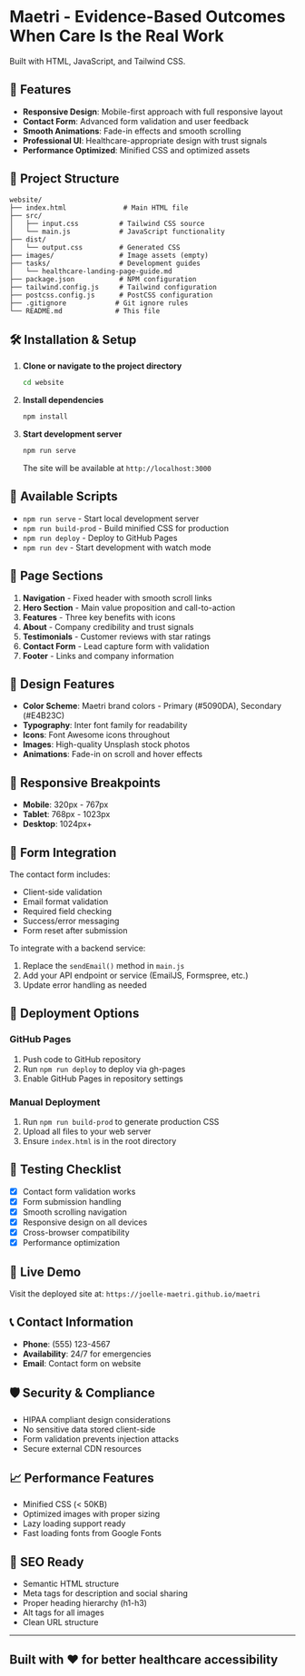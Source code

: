 # Maetri - Evidence-Based Outcomes When Care Is the Real Work

Built with HTML, JavaScript, and Tailwind CSS.

## 🚀 Features

- **Responsive Design**: Mobile-first approach with full responsive layout
- **Contact Form**: Advanced form validation and user feedback
- **Smooth Animations**: Fade-in effects and smooth scrolling
- **Professional UI**: Healthcare-appropriate design with trust signals
- **Performance Optimized**: Minified CSS and optimized assets

## 📁 Project Structure

```text
website/
├── index.html              # Main HTML file
├── src/
│   ├── input.css          # Tailwind CSS source
│   └── main.js            # JavaScript functionality
├── dist/
│   └── output.css         # Generated CSS
├── images/                # Image assets (empty)
├── tasks/                 # Development guides
│   └── healthcare-landing-page-guide.md
├── package.json           # NPM configuration
├── tailwind.config.js     # Tailwind configuration
├── postcss.config.js      # PostCSS configuration
├── .gitignore            # Git ignore rules
└── README.md             # This file
```

## 🛠️ Installation & Setup

1. **Clone or navigate to the project directory**

   ```bash
   cd website
   ```

2. **Install dependencies**

   ```bash
   npm install
   ```

3. **Start development server**

   ```bash
   npm run serve
   ```

   The site will be available at `http://localhost:3000`

## 🎯 Available Scripts

- `npm run serve` - Start local development server
- `npm run build-prod` - Build minified CSS for production
- `npm run deploy` - Deploy to GitHub Pages
- `npm run dev` - Start development with watch mode

## 📝 Page Sections

1. **Navigation** - Fixed header with smooth scroll links
2. **Hero Section** - Main value proposition and call-to-action
3. **Features** - Three key benefits with icons
4. **About** - Company credibility and trust signals  
5. **Testimonials** - Customer reviews with star ratings
6. **Contact Form** - Lead capture form with validation
7. **Footer** - Links and company information

## 🎨 Design Features

- **Color Scheme**: Maetri brand colors - Primary (#5090DA), Secondary (#E4B23C)
- **Typography**: Inter font family for readability
- **Icons**: Font Awesome icons throughout
- **Images**: High-quality Unsplash stock photos
- **Animations**: Fade-in on scroll and hover effects

## 📱 Responsive Breakpoints

- **Mobile**: 320px - 767px
- **Tablet**: 768px - 1023px
- **Desktop**: 1024px+

## 🔧 Form Integration

The contact form includes:

- Client-side validation
- Email format validation
- Required field checking
- Success/error messaging
- Form reset after submission

To integrate with a backend service:

1. Replace the `sendEmail()` method in `main.js`
2. Add your API endpoint or service (EmailJS, Formspree, etc.)
3. Update error handling as needed

## 🚀 Deployment Options

### GitHub Pages

1. Push code to GitHub repository
2. Run `npm run deploy` to deploy via gh-pages
3. Enable GitHub Pages in repository settings

### Manual Deployment

1. Run `npm run build-prod` to generate production CSS
2. Upload all files to your web server
3. Ensure `index.html` is in the root directory

## 🧪 Testing Checklist

- [x] Contact form validation works
- [x] Form submission handling
- [x] Smooth scrolling navigation
- [x] Responsive design on all devices
- [x] Cross-browser compatibility
- [x] Performance optimization

## 🔗 Live Demo

Visit the deployed site at: `https://joelle-maetri.github.io/maetri`

## 📞 Contact Information

- **Phone**: (555) 123-4567
- **Availability**: 24/7 for emergencies
- **Email**: Contact form on website

## 🛡️ Security & Compliance

- HIPAA compliant design considerations
- No sensitive data stored client-side
- Form validation prevents injection attacks
- Secure external CDN resources

## 📈 Performance Features

- Minified CSS (< 50KB)
- Optimized images with proper sizing
- Lazy loading support ready
- Fast loading fonts from Google Fonts

## 🎯 SEO Ready

- Semantic HTML structure
- Meta tags for description and social sharing
- Proper heading hierarchy (h1-h3)
- Alt tags for all images
- Clean URL structure

---

## Built with ❤️ for better healthcare accessibility
